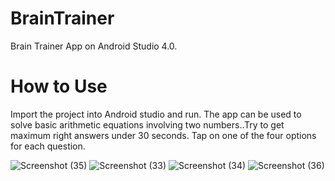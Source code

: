 # BrainTrainer
Brain Trainer App on Android Studio 4.0.
# How to Use
Import the project into Android studio and run. The app can be used to solve basic arithmetic equations involving two numbers..Try to get maximum right answers under 30 seconds. Tap on one of the four options for each question.



![Screenshot (35)](https://user-images.githubusercontent.com/48234795/84247854-42708a00-ab26-11ea-8500-14d80ab26704.png)
![Screenshot (33)](https://user-images.githubusercontent.com/48234795/84247858-443a4d80-ab26-11ea-96e5-71e497e7284e.png)
![Screenshot (34)](https://user-images.githubusercontent.com/48234795/84247862-44d2e400-ab26-11ea-9ff3-3f2ee4b46b88.png)
![Screenshot (36)](https://user-images.githubusercontent.com/48234795/84247871-47cdd480-ab26-11ea-94ef-367e886b87fa.png)

